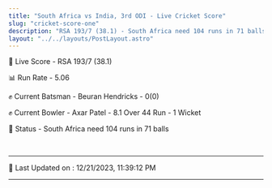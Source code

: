 ```yaml
---
title: "South Africa vs India, 3rd ODI - Live Cricket Score"
slug: "cricket-score-one"
description: "RSA 193/7 (38.1) - South Africa need 104 runs in 71 balls."
layout: "../../layouts/PostLayout.astro"
---
```


🔴 Live Score - RSA 193/7 (38.1)  

📊 Run Rate - 5.06  

✊ Current Batsman - Beuran Hendricks - 0(0)  

✊ Current Bowler - Axar Patel - 8.1 Over 44 Run - 1 Wicket  

📑 Status - South Africa need 104 runs in 71 balls

<br />

***

📝 Last Updated on : 12/21/2023, 11:39:12 PM

***

